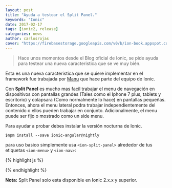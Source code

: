 ```yaml
---
layout: post
title: "Ayuda a testear el Split Panel."
keywords: "Ionic"
date: 2017-02-17
tags: [ionic2, release]
categories: news
author: carlosrojas
cover: "https://firebasestorage.googleapis.com/v0/b/ion-book.appspot.com/o/posts%2FScreen-Shot-2017-02-16-at-19.18.25-squashed.png?alt=media&token=dedc78c8-00cf-4cad-8472-7b0f9000b815"
---
```

> Hace unos momentos desde el Blog oficial de Ionic, se pide ayuda para testear una nueva caracteristica que se ve muy bién.

<amp-img width="1024" height="512" layout="responsive" src="https://firebasestorage.googleapis.com/v0/b/ion-book.appspot.com/o/posts%2FScreen-Shot-2017-02-16-at-19.18.25-squashed.png?alt=media&token=dedc78c8-00cf-4cad-8472-7b0f9000b815"></amp-img> 

Esta es una nueva caracteristica que se quiere implementar en el framework fue trabajada por [Manu](https://github.com/manucorporat) que hace parte del equipo de Ionic.

Con **Split Panel** es mucho mas facil trabajar el menu de navegación en dispositivos con pantallas grandes (Tales como el Iphone 7 plus, tablets y escritorio) y colapsara (Como normalmente lo hace) en pantallas pequeñas. Entonces, ahora el menu lateral
podra trabajar independientemente del contenido o ellos pueden trabajar en conjunto. Adicionalmente, el menu puede ser fijo o mostrado como un side menu.

<amp-img width="1024" height="512" layout="responsive" src="https://firebasestorage.googleapis.com/v0/b/ion-book.appspot.com/o/posts%2FHelp-testing%2FFeb-16-2017-19-15-43.gif?alt=media&token=6ca016e6-2574-43b7-8523-527446253a6e"></amp-img> 

Para ayudar a probar debes instalar la versión nocturna de Ionic.

```
$npm install --save ionic-angular@nightly
```

para uso basico simplemente usa  ```<ion-split-panel>``` alrededor de tus etiquetas ```<ion-menu>``` y ```<ion-nav>```:

{% highlight js %}

<ion-split-panel>
  <ion-menu [content]="content">
  </ion-menu>
  <ion-nav [root]="rootPage" #content swipeBackEnabled="false" main></ion-nav>
</ion-split-panel>

{% endhighlight %}

**Nota:** Split Panel solo esta disponible en Ionic 2.x.x y superior.


